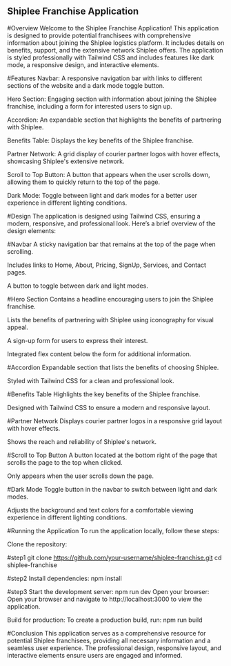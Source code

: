 ## Shiplee Franchise Application
#Overview
Welcome to the Shiplee Franchise Application! This application is designed to provide potential franchisees with comprehensive information about joining the Shiplee logistics platform. It includes details on benefits, support, and the extensive network Shiplee offers. The application is styled professionally with Tailwind CSS and includes features like dark mode, a responsive design, and interactive elements.

#Features
Navbar: A responsive navigation bar with links to different sections of the website and a dark mode toggle button.

Hero Section: Engaging section with information about joining the Shiplee franchise, including a form for interested users to sign up.

Accordion: An expandable section that highlights the benefits of partnering with Shiplee.

Benefits Table: Displays the key benefits of the Shiplee franchise.

Partner Network: A grid display of courier partner logos with hover effects, showcasing Shiplee's extensive network.

Scroll to Top Button: A button that appears when the user scrolls down, allowing them to quickly return to the top of the page.

Dark Mode: Toggle between light and dark modes for a better user experience in different lighting conditions.

#Design
The application is designed using Tailwind CSS, ensuring a modern, responsive, and professional look. Here’s a brief overview of the design elements:

#Navbar
A sticky navigation bar that remains at the top of the page when scrolling.

Includes links to Home, About, Pricing, SignUp, Services, and Contact pages.

A button to toggle between dark and light modes.

#Hero Section
Contains a headline encouraging users to join the Shiplee franchise.

Lists the benefits of partnering with Shiplee using iconography for visual appeal.

A sign-up form for users to express their interest.

Integrated flex content below the form for additional information.

#Accordion
Expandable section that lists the benefits of choosing Shiplee.

Styled with Tailwind CSS for a clean and professional look.

#Benefits Table
Highlights the key benefits of the Shiplee franchise.

Designed with Tailwind CSS to ensure a modern and responsive layout.

#Partner Network
Displays courier partner logos in a responsive grid layout with hover effects.

Shows the reach and reliability of Shiplee's network.

#Scroll to Top Button
A button located at the bottom right of the page that scrolls the page to the top when clicked.

Only appears when the user scrolls down the page.

#Dark Mode 
Toggle button in the navbar to switch between light and dark modes.

Adjusts the background and text colors for a comfortable viewing experience in different lighting conditions.

#Running the Application
To run the application locally, follow these steps:

Clone the repository:

#step1
git clone https://github.com/your-username/shiplee-franchise.git
cd shiplee-franchise

#step2
Install dependencies:
npm install

#step3
Start the development server:
npm run dev
Open your browser: Open your browser and navigate to http://localhost:3000 to view the application.

Build for production: To create a production build, run:
npm run build


#Conclusion
This application serves as a comprehensive resource for potential Shiplee franchisees, providing all necessary information and a seamless user experience. The professional design, responsive layout, and interactive elements ensure users are engaged and informed.
